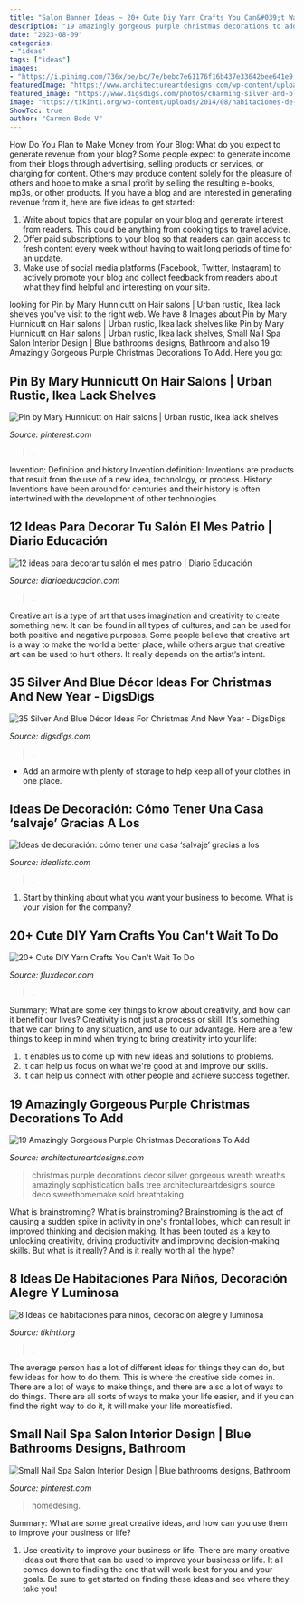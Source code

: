 ```yaml
---
title: "Salon Banner Ideas ~ 20+ Cute Diy Yarn Crafts You Can&#039;t Wait To Do"
description: "19 amazingly gorgeous purple christmas decorations to add"
date: "2023-08-09"
categories:
- "ideas"
tags: ["ideas"]
images:
- "https://i.pinimg.com/736x/be/bc/7e/bebc7e61176f16b437e33642bee641e9.jpg"
featuredImage: "https://www.architectureartdesigns.com/wp-content/uploads/2015/12/105-630x840.jpg"
featured_image: "https://www.digsdigs.com/photos/charming-silver-and-blue-christmas-decor-ideas-9.jpg"
image: "https://tikinti.org/wp-content/uploads/2014/08/habitaciones-de-niños-tikinti-1-684x1024.jpg"
ShowToc: true
author: "Carmen Bode V"
---
```



How Do You Plan to Make Money from Your Blog: What do you expect to generate revenue from your blog?
Some people expect to generate income from their blogs through advertising, selling products or services, or charging for content. Others may produce content solely for the pleasure of others and hope to make a small profit by selling the resulting e-books, mp3s, or other products. If you have a blog and are interested in generating revenue from it, here are five ideas to get started: 
1. Write about topics that are popular on your blog and generate interest from readers. This could be anything from cooking tips to travel advice.
2. Offer paid subscriptions to your blog so that readers can gain access to fresh content every week without having to wait long periods of time for an update.
3. Make use of social media platforms (Facebook, Twitter, Instagram) to actively promote your blog and collect feedback from readers about what they find helpful and interesting on your site.

	

		
looking for Pin by Mary Hunnicutt on Hair salons | Urban rustic, Ikea lack shelves you've visit to the right web. We have 8 Images about Pin by Mary Hunnicutt on Hair salons | Urban rustic, Ikea lack shelves like Pin by Mary Hunnicutt on Hair salons | Urban rustic, Ikea lack shelves, Small Nail Spa Salon Interior Design | Blue bathrooms designs, Bathroom and also 19 Amazingly Gorgeous Purple Christmas Decorations To Add. Here you go:
		
    
## Pin By Mary Hunnicutt On Hair Salons | Urban Rustic, Ikea Lack Shelves

<img loading=lazy src="https://i.pinimg.com/736x/be/bc/7e/bebc7e61176f16b437e33642bee641e9.jpg" onerror="this.onerror=null;this.src='https://tse1.mm.bing.net/th?id=OIP.wpr8rOWsif2ths4idlh_ewHaNK&amp;pid=15.1';" alt="Pin by Mary Hunnicutt on Hair salons | Urban rustic, Ikea lack shelves">

_Source: pinterest.com_

>. 

	

Invention: Definition and history
Invention definition: Inventions are products that result from the use of a new idea, technology, or process. History: Inventions have been around for centuries and their history is often intertwined with the development of other technologies.

    
## 12 Ideas Para Decorar Tu Salón El Mes Patrio | Diario Educación

<img loading=lazy src="https://diarioeducacion.com/wp-content/uploads/2017/08/adorno-mexico-decorar-3-6.jpg" onerror="this.onerror=null;this.src='https://tse4.mm.bing.net/th?id=OIP.YX0wZtaTgeuZjSiXMG09LAAAAA&amp;pid=15.1';" alt="12 ideas para decorar tu salón el mes patrio | Diario Educación">

_Source: diarioeducacion.com_

>. 

	

Creative art is a type of art that uses imagination and creativity to create something new. It can be found in all types of cultures, and can be used for both positive and negative purposes. Some people believe that creative art is a way to make the world a better place, while others argue that creative art can be used to hurt others. It really depends on the artist’s intent.

    
## 35 Silver And Blue Décor Ideas For Christmas And New Year - DigsDigs

<img loading=lazy src="https://www.digsdigs.com/photos/charming-silver-and-blue-christmas-decor-ideas-9.jpg" onerror="this.onerror=null;this.src='https://tse4.mm.bing.net/th?id=OIP.nMkMlH9Se2Ft-7jqYtDwGwHaJ4&amp;pid=15.1';" alt="35 Silver And Blue Décor Ideas For Christmas And New Year - DigsDigs">

_Source: digsdigs.com_

>. 

	

- Add an armoire with plenty of storage to help keep all of your clothes in one place.

    
## Ideas De Decoración: Cómo Tener Una Casa ‘salvaje’ Gracias A Los

<img loading=lazy src="https://st3.idealista.com/news/archivos/2015-12/arboles_secos_04.jpg?sv=H0abTc8j" onerror="this.onerror=null;this.src='https://tse1.mm.bing.net/th?id=OIP.48aQjMJMBjNQm_ED_eIDJwHaJ4&amp;pid=15.1';" alt="Ideas de decoración: cómo tener una casa ‘salvaje’ gracias a los">

_Source: idealista.com_

>. 

	

1) Start by thinking about what you want your business to become. What is your vision for the company?

    
## 20+ Cute DIY Yarn Crafts You Can&#039;t Wait To Do

<img loading=lazy src="https://fluxdecor.com/wp-content/uploads/2016/11/9-diy-yarn-crafts.jpg" onerror="this.onerror=null;this.src='https://tse2.mm.bing.net/th?id=OIP.R5DXJ-V9TCUonSbk44qD6wHaLH&amp;pid=15.1';" alt="20+ Cute DIY Yarn Crafts You Can&#039;t Wait To Do">

_Source: fluxdecor.com_

>. 

	

Summary: What are some key things to know about creativity, and how can it benefit our lives?
Creativity is not just a process or skill. It's something that we can bring to any situation, and use to our advantage. Here are a few things to keep in mind when trying to bring creativity into your life:
1. It enables us to come up with new ideas and solutions to problems.
2. It can help us focus on what we're good at and improve our skills.
3. It can help us connect with other people and achieve success together.

    
## 19 Amazingly Gorgeous Purple Christmas Decorations To Add

<img loading=lazy src="https://www.architectureartdesigns.com/wp-content/uploads/2015/12/105-630x840.jpg" onerror="this.onerror=null;this.src='https://tse1.mm.bing.net/th?id=OIP.XPcdc98DMpNWCRpK2rQXMgHaJ4&amp;pid=15.1';" alt="19 Amazingly Gorgeous Purple Christmas Decorations To Add">

_Source: architectureartdesigns.com_

>christmas purple decorations decor silver gorgeous wreath wreaths amazingly sophistication balls tree architectureartdesigns source deco sweethomemake sold breathtaking. 

	

What is brainstroming?
What is brainstroming? Brainstroming is the act of causing a sudden spike in activity in one's frontal lobes, which can result in improved thinking and decision making. It has been touted as a key to unlocking creativity, driving productivity and improving decision-making skills. But what is it really? And is it really worth all the hype?

    
## 8 Ideas De Habitaciones Para Niños, Decoración Alegre Y Luminosa

<img loading=lazy src="https://tikinti.org/wp-content/uploads/2014/08/habitaciones-de-niños-tikinti-1-684x1024.jpg" onerror="this.onerror=null;this.src='https://tse3.mm.bing.net/th?id=OIP.w75_kvrwJxNDEcxQIXYe_wHaLF&amp;pid=15.1';" alt="8 Ideas de habitaciones para niños, decoración alegre y luminosa">

_Source: tikinti.org_

>. 

	

The average person has a lot of different ideas for things they can do, but few ideas for how to do them. This is where the creative side comes in. There are a lot of ways to make things, and there are also a lot of ways to do things. There are all sorts of ways to make your life easier, and if you can find the right way to do it, it will make your life moreatisfied.

    
## Small Nail Spa Salon Interior Design | Blue Bathrooms Designs, Bathroom

<img loading=lazy src="https://i.pinimg.com/736x/6d/93/59/6d9359ea48d72a3bb7024e65243ef774.jpg" onerror="this.onerror=null;this.src='https://tse3.mm.bing.net/th?id=OIP.q3hxxub8NfuaJT3H12I7kAHaLH&amp;pid=15.1';" alt="Small Nail Spa Salon Interior Design | Blue bathrooms designs, Bathroom">

_Source: pinterest.com_

>homedesing. 

	

Summary: What are some great creative ideas, and how can you use them to improve your business or life?
1. Use creativity to improve your business or life.
There are many creative ideas out there that can be used to improve your business or life. It all comes down to finding the one that will work best for you and your goals. Be sure to get started on finding these ideas and see where they take you!


